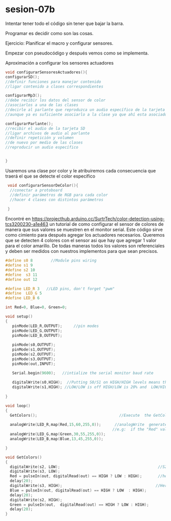 # sesion-07b


Intentar tener todo el código sin tener que bajar la barra.

Programar es decidir como son las cosas.

Ejercicio: Planificar el macro y configurar sensores.

Empezar con pseudocódigo y después vemos como se implementa.


Aproximación a configurar los sensores actuadores

```cpp
void configurarSensoresActuadores(){
configurarSD();
//definir funciones para manejar contenido
//ligar contenido a clases correspondientes 

configurarMp3();
//debe recibir los datos del sensor de color
//asociarlos a una de las clases
//decirle al parlante que reproduzca un audio específico de la tarjeta SD
//aunque ya es suficiente asociarlo a la clase ya que ahí esta asociado cada audio

configurarParlante();
//recibir el audio de la tarjeta SD
//ligar archivos de audio al parlante
//definir repetición y volumen
//de nuevo por medio de las clases
//reproducir un audio específico


}
```
Usaremos una clase por color y le atribuiremos cada consecuencia que traerá el que se detecte el color específico

```cpp
 void configurarSensorDeColor(){
  //conectar a protoboard
  //definir parámetros de RGB para cada color
  //hacer 4 clases con distintos parámetros
  
 }
```
Encontré en <https://projecthub.arduino.cc/SurtrTech/color-detection-using-tcs3200230-a1e463> un tutorial de como configurar el sensor de colores de manera que sus valores se muestren en el monitor serial. Este código sirve como cimiento para después agregar los actuadores necesarios. 
Queremos que se detecten 4 colores con el sensor asi que hay que agregar 1 valor para el color amarillo. De todas maneras todos los valores son referenciales y deben ser medidos con nuestros implementos para que sean precisos.
```cpp
#define s0 8        //Module pins wiring
#define s1 9
#define s2 10
#define  s3 11
#define out 12

#define LED_R 3   //LED pins, don't forget "pwm"
#define  LED_G 5
#define LED_B 6

int Red=0, Blue=0, Green=0;

void setup()  
{
   pinMode(LED_R,OUTPUT);     //pin modes
   pinMode(LED_G,OUTPUT);
   pinMode(LED_B,OUTPUT);
   
   pinMode(s0,OUTPUT);    
   pinMode(s1,OUTPUT);
   pinMode(s2,OUTPUT);
   pinMode(s3,OUTPUT);
   pinMode(out,INPUT);

   Serial.begin(9600);   //intialize the serial monitor baud rate
   
   digitalWrite(s0,HIGH);  //Putting S0/S1 on HIGH/HIGH levels means the output frequency scalling is at 100%  (recommended)
   digitalWrite(s1,HIGH); //LOW/LOW is off HIGH/LOW is 20% and  LOW/HIGH is  2%
   
}

void loop()
{
  GetColors();                                    //Execute  the GetColors function
  
  analogWrite(LED_R,map(Red,15,60,255,0));      //analogWrite  generates a PWM signal with 0-255 value (0 is 0V and 255 is 5V), LED_R is the pin  where we are generating the signal, 15/60 are the min/max of the "Red" value,  try measuring your own ones
                                               //e.g:  if the "Red" value given by the sensor is 15 -> it will generate a pwm signal  with 255 value on the LED_R pin same for 60->0, because the lower the value given  by the sensor the higher is that color
  analogWrite(LED_G,map(Green,30,55,255,0));    
  analogWrite(LED_B,map(Blue,13,45,255,0));

}

void GetColors()  
{    
  digitalWrite(s2, LOW);                                           //S2/S3  levels define which set of photodiodes we are using LOW/LOW is for RED LOW/HIGH  is for Blue and HIGH/HIGH is for green 
  digitalWrite(s3, LOW);                                           
  Red = pulseIn(out, digitalRead(out) == HIGH ? LOW : HIGH);       //here we wait  until "out" go LOW, we start measuring the duration and stops when "out" is  HIGH again, if you have trouble with this expression check the bottom of the code
  delay(20);  
  digitalWrite(s3, HIGH);                                         //Here  we select the other color (set of photodiodes) and measure the other colors value  using the same techinque
  Blue = pulseIn(out, digitalRead(out) == HIGH ? LOW  : HIGH);
  delay(20);  
  digitalWrite(s2, HIGH);  
  Green = pulseIn(out,  digitalRead(out) == HIGH ? LOW : HIGH);
  delay(20);  
}
```

